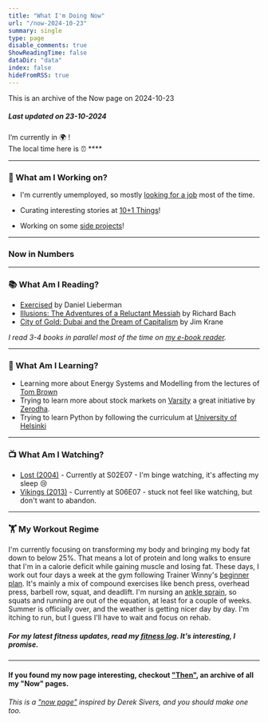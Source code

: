 ```yaml
---
title: "What I'm Doing Now"
url: "/now-2024-10-23"
summary: single
type: page
disable_comments: true
ShowReadingTime: false
dataDir: "data"
index: false
hideFromRSS: true
---
```


This is an archive of the Now page on 2024-10-23

##### Last updated on 23-10-2024

I’m currently in 🌍 **[](https://what3words.com/inferior.reserved.drives)**!  
The local time here is ⏰ ****  


---

### 🔨 What am I Working on?

- I'm currently umemployed, so mostly [looking for a job](/hire) most of the time. 
- Curating interesting stories at [10+1 Things](https://newsletter.rishikeshs.com/)!

- Working on some [side projects](/projects)!

---

### Now in Numbers



---

### 📚 What Am I Reading?

- [Exercised](https://geni.us/rs-exercised) by Daniel Lieberman
- [Illusions: The Adventures of a Reluctant Messiah](https://geni.us/rs-illusions) by Richard Bach
- [City of Gold: Dubai and the Dream of Capitalism](https://geni.us/rs-city-of-gold) by Jim Krane

*I read 3-4 books in parallel most of the time on [my e-book reader](https://geni.us/rsh-kindle-paperwhite).*

---

### 📝 What Am I Learning?
- Learning more about Energy Systems and Modelling from the lectures of [Tom Brown](https://nworbmot.org/teaching.html)
- Trying to learn more about stock markets on [Varsity](https://zerodha.com/varsity/) a great initiative by [Zerodha](https://zerodha.com/open-account?c=KSO559).
- Trying to learn Python by following the curriculum at [University of Helsinki](https://programming-24.mooc.fi/)

---


### 📺 What Am I Watching?
- [Lost (2004)](https://www.serializd.com/show/Lost-4607) - Currently at S02E07 - I'm binge watching, it's affecting my sleep 😢
- [Vikings (2013)](https://www.serializd.com/show/Lost-4607) - Currently at S06E07 - stuck not feel like watching, but don't want to abandon.

---

### 🏋 My Workout Regime

I'm currently focusing on transforming my body and bringing my body fat down to below 25%. That means a lot of protein and long walks to ensure that I'm in a calorie deficit while gaining muscle and losing fat. These days, I work out four days a week at the gym following Trainer Winny's [beginner plan](https://www.youtube.com/watch?v=U9ENCvFf9yQ). It's mainly a mix of compound exercises like bench press, overhead press, barbell row, squat, and deadlift. I'm nursing an [ankle sprain](/journal/ankle-sprain/), so squats and running are out of the equation, at least for a couple of weeks. Summer is officially over, and the weather is getting nicer day by day. I'm itching to run, but I guess I'll have to wait and focus on rehab.

##### For my latest fitness updates, read my [fitness log](/fitness-log). It's interesting, I promise.

---


#### If you found my now page interesting, checkout ["Then"](/then), an archive of all my "Now" pages.


###### This is a ["now page"](https://nownownow.com/) inspired by Derek Sivers, and you should make one too.